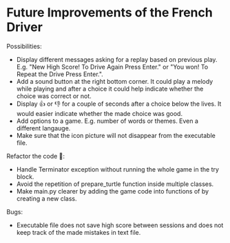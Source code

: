 # Future Improvements of the French Driver

Possibilities:
- Display different messages asking for a replay based on previous play. E.g. "New High Score! To Drive Again Press Enter." or "You won! To Repeat the Drive Press Enter.".
- Add a sound button at the right bottom corner. It could play a melody while playing and after a choice it could help indicate whether the choice was correct or not.
- Display 👍 or 👎 for a couple of seconds after a choice below the lives. It would easier indicate whether the made choice was good.
- Add options to a game. E.g. number of words or themes. Even a different langauge.
- Make sure that the icon picture will not disappear from the executable file.

Refactor the code 🙂:
- Handle Terminator exception without running the whole game in the try block.
- Avoid the repetition of prepare_turtle function inside multiple classes.
- Make main.py clearer by adding the game code into functions of by creating a new class.

Bugs:
- Executable file does not save high score between sessions and does not keep track of the made mistakes in text file. 
